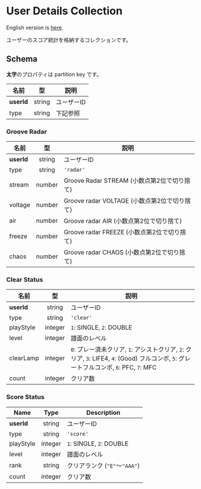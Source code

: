 # User Details Collection

English version is [here](./user-details.md).

ユーザーのスコア統計を格納するコレクションです。

## Schema

**太字**のプロパティは partition key です。

|名前|型|説明|
|----|:--:|----|
|**userId**|string|ユーザーID|
|type|string|下記参照|

### Groove Radar

|名前|型|説明|
|----|:--:|----|
|**userId**|string|ユーザーID|
|type|string|`'radar'`|
|stream|number|Groove Radar STREAM (小数点第2位で切り捨て)|
|voltage|number|Groove radar VOLTAGE (小数点第2位で切り捨て)|
|air|number|Groove radar AIR (小数点第2位で切り捨て)|
|freeze|number|Groove radar FREEZE (小数点第2位で切り捨て)|
|chaos|number|Groove radar CHAOS (小数点第2位で切り捨て)|

### Clear Status

|名前|型|説明|
|----|:--:|----|
|**userId**|string|ユーザーID|
|type|string|`'clear'`|
|playStyle|integer|`1`: SINGLE, `2`: DOUBLE|
|level|integer|譜面のレベル|
|clearLamp|integer|`0`: プレー済未クリア, `1`: アシストクリア, `2`: クリア, `3`: LIFE4, `4`: (Good) フルコンボ, `5`: グレートフルコンボ, `6`: PFC, `7`: MFC|
|count|integer|クリア数|

### Score Status

|Name|Type|Description|
|----|:--:|-----------|
|**userId**|string|ユーザーID|
|type|string|`'score'`|
|playStyle|integer|`1`: SINGLE, `2`: DOUBLE|
|level|integer|譜面のレベル|
|rank|string|クリアランク (`"E"`～`"AAA"`)|
|count|integer|クリア数|
